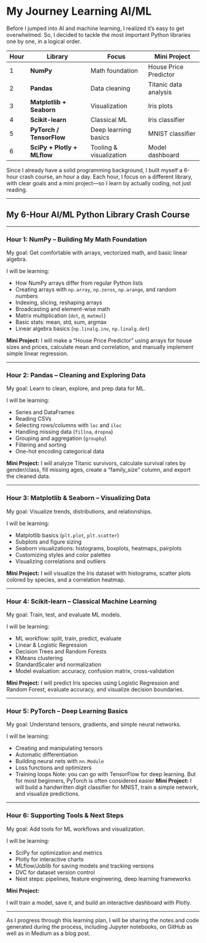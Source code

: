 
# My Journey Learning AI/ML

Before I jumped into AI and machine learning, I realized it’s easy to get overwhelmed. So, I decided to tackle the most important Python libraries one by one, in a logical order.

| Hour | Library                     | Focus                   | Mini Project            |
| ---- | --------------------------- | ----------------------- | ----------------------- |
| 1    | **NumPy**                   | Math foundation         | House Price Predictor   |
| 2    | **Pandas**                  | Data cleaning           | Titanic data analysis   |
| 3    | **Matplotlib + Seaborn**    | Visualization           | Iris plots              |
| 4    | **Scikit-learn**            | Classical ML            | Iris classifier         |
| 5    | **PyTorch / TensorFlow**    | Deep learning basics    | MNIST classifier        |
| 6    | **SciPy + Plotly + MLflow** | Tooling & visualization | Model dashboard         |

Since I already have a solid programming background, I built myself a 6-hour crash course, an hour a day. Each hour, I focus on a different library, with clear goals and a mini project—so I learn by actually coding, not just reading.

---

## My 6-Hour AI/ML Python Library Crash Course

---

### Hour 1: NumPy – Building My Math Foundation

My goal: Get comfortable with arrays, vectorized math, and basic linear algebra.

I will be learning:
- How NumPy arrays differ from regular Python lists
- Creating arrays with `np.array`, `np.zeros`, `np.arange`, and random numbers
- Indexing, slicing, reshaping arrays
- Broadcasting and element-wise math
- Matrix multiplication (`dot`, `@`, `matmul`)
- Basic stats: mean, std, sum, argmax
- Linear algebra basics (`np.linalg.inv`, `np.linalg.det`)

**Mini Project:**
I will make a “House Price Predictor” using arrays for house sizes and prices, calculate mean and correlation, and manually implement simple linear regression.

---

### Hour 2: Pandas – Cleaning and Exploring Data

My goal: Learn to clean, explore, and prep data for ML.

I will be learning:
- Series and DataFrames
- Reading CSVs
- Selecting rows/columns with `loc` and `iloc`
- Handling missing data (`fillna`, `dropna`)
- Grouping and aggregation (`groupby`)
- Filtering and sorting
- One-hot encoding categorical data

**Mini Project:**
I will analyze Titanic survivors, calculate survival rates by gender/class, fill missing ages, create a “family_size” column, and export the cleaned data.

---

### Hour 3: Matplotlib & Seaborn – Visualizing Data

My goal: Visualize trends, distributions, and relationships.

I will be learning:
- Matplotlib basics (`plt.plot`, `plt.scatter`)
- Subplots and figure sizing
- Seaborn visualizations: histograms, boxplots, heatmaps, pairplots
- Customizing styles and color palettes
- Visualizing correlations and outliers

**Mini Project:**
I will visualize the Iris dataset with histograms, scatter plots colored by species, and a correlation heatmap.

---

### Hour 4: Scikit-learn – Classical Machine Learning

My goal: Train, test, and evaluate ML models.

I will be learning:
- ML workflow: split, train, predict, evaluate
- Linear & Logistic Regression
- Decision Trees and Random Forests
- KMeans clustering
- StandardScaler and normalization
- Model evaluation: accuracy, confusion matrix, cross-validation

**Mini Project:**
I will predict Iris species using Logistic Regression and Random Forest, evaluate accuracy, and visualize decision boundaries.

---

### Hour 5: PyTorch – Deep Learning Basics

My goal: Understand tensors, gradients, and simple neural networks.

I will be learning:
- Creating and manipulating tensors
- Automatic differentiation
- Building neural nets with `nn.Module`
- Loss functions and optimizers
- Training loops
Note: you can go with TensorFlow for deep learning. But for most beginners, PyTorch is often considered easier
**Mini Project:**
I will build a handwritten digit classifier for MNIST, train a simple network, and visualize predictions.

---

### Hour 6: Supporting Tools & Next Steps

My goal: Add tools for ML workflows and visualization.

I will be learning:
- SciPy for optimization and metrics
- Plotly for interactive charts
- MLflow/Joblib for saving models and tracking versions
- DVC for dataset version control
- Next steps: pipelines, feature engineering, deep learning frameworks

**Mini Project:**

I will train a model, save it, and build an interactive dashboard with Plotly.

---

As I progress through this learning plan, I will be sharing the notes and code generated during the process, including Jupyter notebooks, on GitHub as well as in Medium as a blog post.




